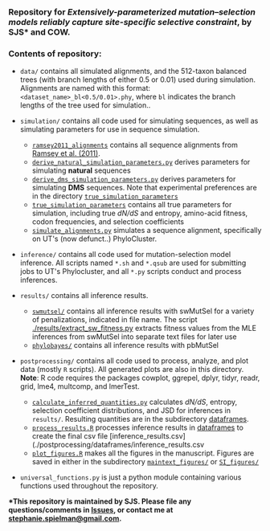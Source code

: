 ### Repository for *Extensively-parameterized mutation–selection models reliably capture site-specific selective constraint*, by SJS\* and COW.

### Contents of repository:

- `data/` contains all simulated alignments, and the 512-taxon balanced trees (with branch lengths of either 0.5 or 0.01) used during simulation. Alignments are named with this format: ``<dataset_name>_bl<0.5/0.01>.phy``, where ``bl`` indicates the branch lengths of the tree used for simulation..

- `simulation/` contains all code used for simulating sequences, as well as simulating parameters for use in sequence simulation.
    - [`ramsey2011_alignments`](./simulation/ramsey2011_alignments) contains all sequence alignments from [Ramsey et al. (2011)](http://www.genetics.org/cgi/pmidlookup?view=long&pmid=21467571).
    - [`derive_natural_simulation_parameters.py`](./simulation/derive_natural_simulation_parameters.py) derives parameters for simulating **natural** sequences
    - [`derive_dms_simulation_parameters.py`](./simulation/derive_dms_simulation_parameters.py) derives parameters for simulating **DMS** sequences. Note that experimental preferences are in the directory [`true_simulation_parameters`](./simulation/true_simulation_parameters)
    - [`true_simulation_parameters`](./simulation/true_simulation_parameters) contains all true parameters for simulation, including true *dN/dS* and entropy, amino-acid fitness, codon frequencies, and selection coefficients
    - [`simulate_alignments.py`](./simulation/simulate_alignments.py) simulates a sequence alignment, specifically on UT's (now defunct..) PhyloCluster.

- `inference/` contains all code used for mutation-selection model inference. All scripts named `*.sh` and `*.qsub` are used for submitting jobs to UT's Phylocluster, and all `*.py` scripts conduct and process inferences.

- `results/` contains all inference results.
    - [`swmutsel/`](./results/swmutsel/) contains all inference results with swMutSel for a variety of penalizations, indicated in file name. The script [./results/extract_sw_fitness.py](./results/extract_sw_fitness.py) extracts fitness values from the MLE inferences from swMutSel into separate text files for later use
    - [`phylobayes/`](./results/phylobayes/) contains all inference results with pbMutSel

- `postprocessing/` contains all code used to process, analyze, and plot data (mostly `R` scripts). All generated plots are also in this directory. **Note**: R code requires the packages cowplot, ggrepel, dplyr, tidyr, readr, grid, lme4, multcomp, and lmerTest.
    - [`calculate_inferred_quantities.py`](./postprocessing/calculate_inferred_quantities.py) calculates *dN/dS*, entropy, selection coefficient distributions, and JSD for inferences in `results/`. Resulting quantities are in the subdirectory [dataframes](./postprocessing/dataframes).
    - [`process_results.R`](./postprocessing/process_results.R) processes inference results in [dataframes](./postprocessing/dataframes) to create the final csv file [inference_results.csv](./postprocessing/dataframes/inference_results.csv
    - [`plot_figures.R`](./postprocessing/plot_figures.R) makes all the figures in the manuscript. Figures are saved in either in the subdirectory [`maintext_figures/`](./postprocessing/maintext_figures/) or [`SI_figures/`](./postprocessing/SI_figures/)

- `universal_functions.py` is just a python module containing various functions used throughout the repository.


**\*This repository is maintained by SJS. Please file any questions/comments in [Issues](https://github.com/sjspielman/mutsel_benchmark/issues/), or contact me at stephanie.spielman@gmail.com.**

